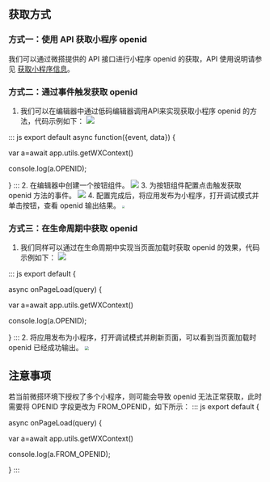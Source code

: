 

## 获取方式
### 方式一：使用 API 获取小程序 openid

我们可以通过微搭提供的 API 接口进行小程序 openid 的获取，API 使用说明请参见 [获取小程序信息](https://cloud.tencent.com/document/product/1301/56702#.E8.8E.B7.E5.8F.96.E5.B0.8F.E7.A8.8B.E5.BA.8F.E4.BF.A1.E6.81.AF)。

### 方式二：通过事件触发获取 openid

1. 我们可以在编辑器中通过低码编辑器调用API来实现获取小程序 openid 的方法，代码示例如下：
![](https://qcloudimg.tencent-cloud.cn/raw/631027d3585a6a246ce59f0cc4106906.png)
<dx-codeblock>
:::  js
export default async function({event, data}) {

var a=await app.utils.getWXContext()

console.log(a.OPENID);

}
:::
</dx-codeblock>
2. 在编辑器中创建一个按钮组件。
![](https://qcloudimg.tencent-cloud.cn/raw/46eb2da1ad476c9b9888d4f57aad8d44.png)
3. 为按钮组件配置点击触发获取 openid 方法的事件。
![](https://qcloudimg.tencent-cloud.cn/raw/aa5b203934510ec76c5c1a637b750f38.png)
4. 配置完成后，将应用发布为小程序，打开调试模式并单击按钮，查看 openid 输出结果。
<img src="https://qcloudimg.tencent-cloud.cn/raw/b99d7ee9dbc271873017889bb9a42fca.jpg" style="zoom: 33%;" />



### 方式三：在生命周期中获取 openid

1. 我们同样可以通过在生命周期中实现当页面加载时获取 openid 的效果，代码示例如下：
![](https://qcloudimg.tencent-cloud.cn/raw/9764b4fd2393d5ab8698c0532681c473.png)
<dx-codeblock>
:::  js
export default {

 async onPageLoad(query) {

  var a=await app.utils.getWXContext()

   console.log(a.OPENID);

 }
:::
</dx-codeblock>
2. 将应用发布为小程序，打开调试模式并刷新页面，可以看到当页面加载时 openid 已经成功输出。
<img src="https://qcloudimg.tencent-cloud.cn/raw/000784181a9407081c2b586feaa44618.png" style="zoom: 50%;" /> 



## 注意事项

若当前微搭环境下授权了多个小程序，则可能会导致 openid 无法正常获取，此时需要将 OPENID 字段更改为 FROM_OPENID，如下所示：
<dx-codeblock>
:::  js
export default {

 async onPageLoad(query) {

  var a=await app.utils.getWXContext()

   console.log(a.FROM_OPENID);

 }
:::
</dx-codeblock>


